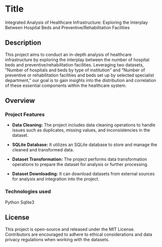 # Title

Integrated Analysis of Healthcare Infrastructure: Exploring the Interplay Between Hospital Beds and Preventive/Rehabilitation Facilities

## Description
This project aims to conduct an in-depth analysis of healthcare infrastructure by exploring the interplay between the number of hospital beds and preventive/rehabilitation facilities. Leveraging two datasets, "Number of hospitals and beds by type of institution" and "Number of preventive or rehabilitation facilities and beds set up by selected specialist department," our goal is to gain insights into the distribution and correlation of these essential components within the healthcare system.

## Overview
### Project Features

- **Data Cleaning:** The project includes data cleaning operations to handle issues such as duplicates, missing values, and inconsistencies in the dataset.

- **SQLite Database:** It utilizes an SQLite database to store and manage the cleaned and transformed data.

- **Dataset Transformation:** The project performs data transformation operations to prepare the dataset for analysis or further processing.

- **Dataset Downloading:** It can download datasets from external sources for analysis and integration into the project.

### Technologies used
   Python
   Sqlite3

## License
This project is open-source and released under the MIT License. Contributors are encouraged to adhere to ethical considerations and data privacy regulations when working with the datasets.



